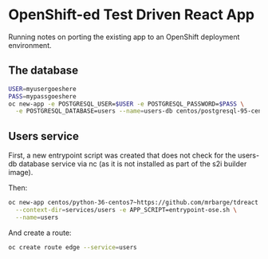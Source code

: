 # OpenShift-ed Test Driven React App

Running notes on porting the existing app to an OpenShift deployment
environment.

## The database

```bash
USER=myusergoeshere
PASS=mypassgoeshere
oc new-app -e POSTGRESQL_USER=$USER -e POSTGRESQL_PASSWORD=$PASS \
  -e POSTGRESQL_DATABASE=users --name=users-db centos/postgresql-95-centos7
```

## Users service

First, a new entrypoint script was created that does not check for 
the users-db database service via nc (as it is not installed as 
part of the s2i builder image).

Then:

```bash
oc new-app centos/python-36-centos7~https://github.com/mrbarge/tdreact \
  --context-dir=services/users -e APP_SCRIPT=entrypoint-ose.sh \
  --name=users
```

And create a route:

```bash
oc create route edge --service=users
```
